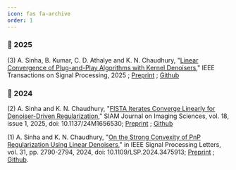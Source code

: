 ```yaml
---
icon: fas fa-archive
order: 1
---
```

### 📅 2025

(3) A. Sinha, B. Kumar, C. D. Athalye and K. N. Chaudhury, "[Linear Convergence of Plug-and-Play Algorithms with Kernel Denoisers](https://arxiv.org/abs/2505.15318)," IEEE Transactions on Signal Processing, 2025 ; [Preprint](https://arxiv.org/abs/2505.15318) ; [Github](https://github.com/arghyasinha/tsp-kernel-denoiser.git)

### 📅 2024  

(2) A. Sinha and K. N. Chaudhury, "[FISTA Iterates Converge Linearly for Denoiser-Driven Regularization](https://epubs.siam.org/doi/10.1137/24M1656530),"  SIAM Journal on Imaging Sciences, vol. 18, issue 1, 2025, doi: 10.1137/24M1656530; [Preprint](https://arxiv.org/abs/2411.10808) ; [Github](https://github.com/arghyasinha/PnP-FISTA)

(1) A. Sinha and K. N. Chaudhury, "[On the Strong Convexity of PnP Regularization Using Linear Denoisers](https://ieeexplore.ieee.org/abstract/document/10706773)," in IEEE Signal Processing Letters, vol. 31, pp. 2790-2794, 2024, doi: 10.1109/LSP.2024.3475913; [Preprint](https://arxiv.org/abs/2411.01027) ; [Github](https://github.com/arghyasinha/PnP-StrongConvexity).


